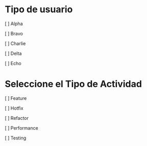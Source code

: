  # Tipo de usuario 
 
  [ ] Alpha 

  [ ] Bravo 

  [ ] Charlie 

  [ ] Delta 

  [ ] Echo 

  # Seleccione el Tipo de Actividad 

  [ ] Feature  

  [ ] Hotfix 

  [ ] Refactor  

  [ ] Performance 

  [ ] Testing 

  


